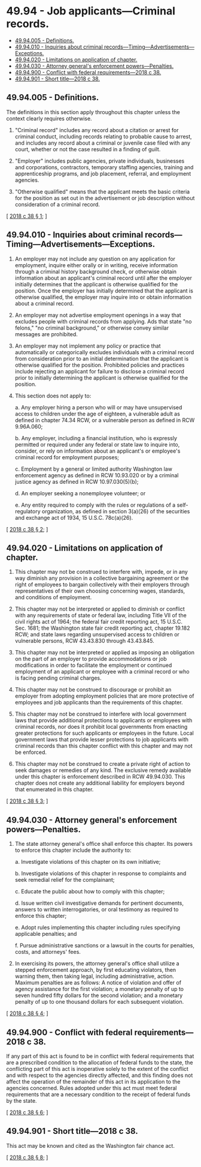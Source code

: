 # 49.94 - Job applicants—Criminal records.
* [49.94.005 - Definitions.](#4994005---definitions)
* [49.94.010 - Inquiries about criminal records—Timing—Advertisements—Exceptions.](#4994010---inquiries-about-criminal-recordstimingadvertisementsexceptions)
* [49.94.020 - Limitations on application of chapter.](#4994020---limitations-on-application-of-chapter)
* [49.94.030 - Attorney general's enforcement powers—Penalties.](#4994030---attorney-generals-enforcement-powerspenalties)
* [49.94.900 - Conflict with federal requirements—2018 c 38.](#4994900---conflict-with-federal-requirements2018-c-38)
* [49.94.901 - Short title—2018 c 38.](#4994901---short-title2018-c-38)
## 49.94.005 - Definitions.
The definitions in this section apply throughout this chapter unless the context clearly requires otherwise.

1. "Criminal record" includes any record about a citation or arrest for criminal conduct, including records relating to probable cause to arrest, and includes any record about a criminal or juvenile case filed with any court, whether or not the case resulted in a finding of guilt.

2. "Employer" includes public agencies, private individuals, businesses and corporations, contractors, temporary staffing agencies, training and apprenticeship programs, and job placement, referral, and employment agencies.

3. "Otherwise qualified" means that the applicant meets the basic criteria for the position as set out in the advertisement or job description without consideration of a criminal record.

\[ [2018 c 38 § 1](https://lawfilesext.leg.wa.gov/biennium/2017-18/Pdf/Bills/Session%20Laws/House/1298-S2.SL.pdf?cite=2018%20c%2038%20§%201); \]

## 49.94.010 - Inquiries about criminal records—Timing—Advertisements—Exceptions.
1. An employer may not include any question on any application for employment, inquire either orally or in writing, receive information through a criminal history background check, or otherwise obtain information about an applicant's criminal record until after the employer initially determines that the applicant is otherwise qualified for the position. Once the employer has initially determined that the applicant is otherwise qualified, the employer may inquire into or obtain information about a criminal record.

2. An employer may not advertise employment openings in a way that excludes people with criminal records from applying. Ads that state "no felons," "no criminal background," or otherwise convey similar messages are prohibited.

3. An employer may not implement any policy or practice that automatically or categorically excludes individuals with a criminal record from consideration prior to an initial determination that the applicant is otherwise qualified for the position. Prohibited policies and practices include rejecting an applicant for failure to disclose a criminal record prior to initially determining the applicant is otherwise qualified for the position.

4. This section does not apply to:

   a. Any employer hiring a person who will or may have unsupervised access to children under the age of eighteen, a vulnerable adult as defined in chapter 74.34 RCW, or a vulnerable person as defined in RCW 9.96A.060;

   b. Any employer, including a financial institution, who is expressly permitted or required under any federal or state law to inquire into, consider, or rely on information about an applicant's or employee's criminal record for employment purposes;

   c. Employment by a general or limited authority Washington law enforcement agency as defined in RCW 10.93.020 or by a criminal justice agency as defined in RCW 10.97.030(5)(b);

   d. An employer seeking a nonemployee volunteer; or

   e. Any entity required to comply with the rules or regulations of a self-regulatory organization, as defined in section 3(a)(26) of the securities and exchange act of 1934, 15 U.S.C. 78c(a)(26).

\[ [2018 c 38 § 2](https://lawfilesext.leg.wa.gov/biennium/2017-18/Pdf/Bills/Session%20Laws/House/1298-S2.SL.pdf?cite=2018%20c%2038%20§%202); \]

## 49.94.020 - Limitations on application of chapter.
1. This chapter may not be construed to interfere with, impede, or in any way diminish any provision in a collective bargaining agreement or the right of employees to bargain collectively with their employers through representatives of their own choosing concerning wages, standards, and conditions of employment.

2. This chapter may not be interpreted or applied to diminish or conflict with any requirements of state or federal law, including Title VII of the civil rights act of 1964; the federal fair credit reporting act, 15 U.S.C. Sec. 1681; the Washington state fair credit reporting act, chapter 19.182 RCW; and state laws regarding unsupervised access to children or vulnerable persons, RCW 43.43.830 through 43.43.845.

3. This chapter may not be interpreted or applied as imposing an obligation on the part of an employer to provide accommodations or job modifications in order to facilitate the employment or continued employment of an applicant or employee with a criminal record or who is facing pending criminal charges.

4. This chapter may not be construed to discourage or prohibit an employer from adopting employment policies that are more protective of employees and job applicants than the requirements of this chapter.

5. This chapter may not be construed to interfere with local government laws that provide additional protections to applicants or employees with criminal records, nor does it prohibit local governments from enacting greater protections for such applicants or employees in the future. Local government laws that provide lesser protections to job applicants with criminal records than this chapter conflict with this chapter and may not be enforced.

6. This chapter may not be construed to create a private right of action to seek damages or remedies of any kind. The exclusive remedy available under this chapter is enforcement described in RCW 49.94.030. This chapter does not create any additional liability for employers beyond that enumerated in this chapter.

\[ [2018 c 38 § 3](https://lawfilesext.leg.wa.gov/biennium/2017-18/Pdf/Bills/Session%20Laws/House/1298-S2.SL.pdf?cite=2018%20c%2038%20§%203); \]

## 49.94.030 - Attorney general's enforcement powers—Penalties.
1. The state attorney general's office shall enforce this chapter. Its powers to enforce this chapter include the authority to:

   a. Investigate violations of this chapter on its own initiative;

   b. Investigate violations of this chapter in response to complaints and seek remedial relief for the complainant;

   c. Educate the public about how to comply with this chapter;

   d. Issue written civil investigative demands for pertinent documents, answers to written interrogatories, or oral testimony as required to enforce this chapter;

   e. Adopt rules implementing this chapter including rules specifying applicable penalties; and

   f. Pursue administrative sanctions or a lawsuit in the courts for penalties, costs, and attorneys' fees.

2. In exercising its powers, the attorney general's office shall utilize a stepped enforcement approach, by first educating violators, then warning them, then taking legal, including administrative, action. Maximum penalties are as follows: A notice of violation and offer of agency assistance for the first violation; a monetary penalty of up to seven hundred fifty dollars for the second violation; and a monetary penalty of up to one thousand dollars for each subsequent violation.

\[ [2018 c 38 § 4](https://lawfilesext.leg.wa.gov/biennium/2017-18/Pdf/Bills/Session%20Laws/House/1298-S2.SL.pdf?cite=2018%20c%2038%20§%204); \]

## 49.94.900 - Conflict with federal requirements—2018 c 38.
If any part of this act is found to be in conflict with federal requirements that are a prescribed condition to the allocation of federal funds to the state, the conflicting part of this act is inoperative solely to the extent of the conflict and with respect to the agencies directly affected, and this finding does not affect the operation of the remainder of this act in its application to the agencies concerned. Rules adopted under this act must meet federal requirements that are a necessary condition to the receipt of federal funds by the state.

\[ [2018 c 38 § 6](https://lawfilesext.leg.wa.gov/biennium/2017-18/Pdf/Bills/Session%20Laws/House/1298-S2.SL.pdf?cite=2018%20c%2038%20§%206); \]

## 49.94.901 - Short title—2018 c 38.
This act may be known and cited as the Washington fair chance act.

\[ [2018 c 38 § 8](https://lawfilesext.leg.wa.gov/biennium/2017-18/Pdf/Bills/Session%20Laws/House/1298-S2.SL.pdf?cite=2018%20c%2038%20§%208); \]

